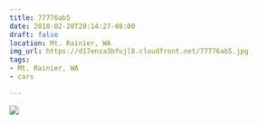 ```yaml
---
title: 77776ab5
date: 2018-02-20T20:14:27-08:00
draft: false
location: Mt. Rainier, WA
img_url: https://d17enza3bfujl8.cloudfront.net/77776ab5.jpg
tags:
- Mt. Rainier, WA
- cars

---
```


![](https://d17enza3bfujl8.cloudfront.net/77776ab5.jpg)
